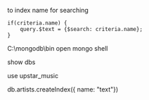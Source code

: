 to index name for searching


	if(criteria.name) {
		query.$text = {$search: criteria.name};
	}

C:\mongodb\bin
open mongo shell

show dbs

use upstar_music

db.artists.createIndex({ name: "text"})
